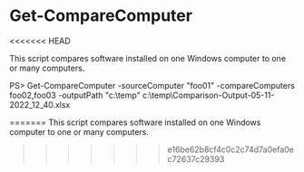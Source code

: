 # Get-CompareComputer
<<<<<<< HEAD

This script compares software installed on one Windows computer to one or many computers.

PS> Get-CompareComputer -sourceComputer "foo01" -compareComputers foo02,foo03 -outputPath "c:\temp"
        c:\temp\Comparison-Output-05-11-2022_12_40.xlsx


=======
This script compares software installed on one Windows computer to one or many computers.
>>>>>>> e16be62b8cf4c0c2c74d7a0efa0ec72637c29393
